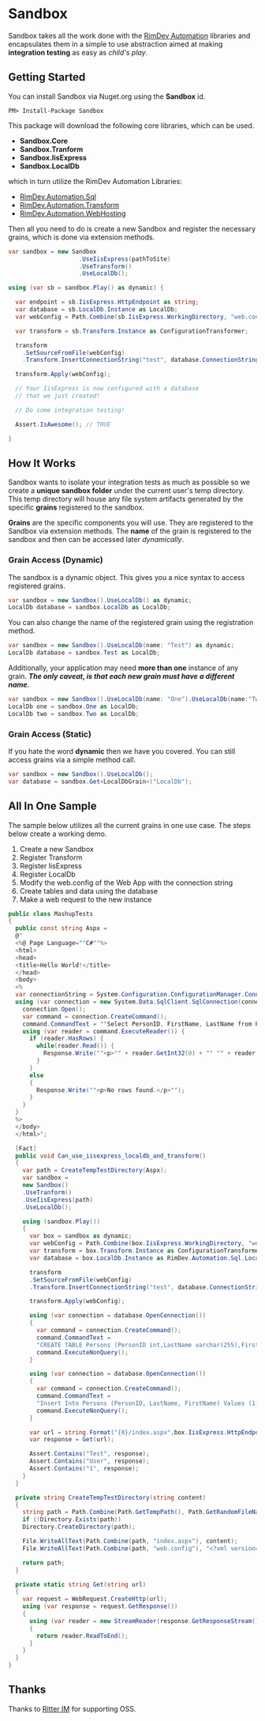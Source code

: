 # Sandbox

Sandbox takes all the work done with the [RimDev Automation](http://github.com/ritterim) libraries and encapsulates them in a simple to use abstraction aimed at making **integration testing** as easy as *child's play*.

## Getting Started

You can install Sandbox via Nuget.org using the **Sandbox** id.

```
PM> Install-Package Sandbox
```

This package will download the following core libraries, which can be used.

- **Sandbox.Core**
- **Sandbox.Tranform**
- **Sandbox.IisExpress**
- **Sandbox.LocalDb**

which in turn utilize the RimDev Automation Libraries:

- [RimDev.Automation.Sql](http://github.com/ritterim/automation-sql)
- [RimDev.Automation.Transform](http://github.com/ritterim/automation-transform)
- [RimDev.Automation.WebHosting](http://github.com/ritterim/automation-webhosting)

Then all you need to do is create a new Sandbox and register the necessary grains, which is done via extension methods.

```csharp
var sandbox = new Sandbox
                    .UseIisExpress(pathToSite)
                    .UseTransform()
                    .UseLocalDb();

using (var sb = sandbox.Play() as dynamic) {

  var endpoint = sb.IisExpress.HttpEndpoint as string;
  var database = sb.LocalDb.Instance as LocalDb;
  var webConfig = Path.Combine(sb.IisExpress.WorkingDirectory, "web.config") as string;

  var transform = sb.Transform.Instance as ConfigurationTransformer;

  transform
    .SetSourceFromFile(webConfig)
    .Transform.InsertConnectionString("test", database.ConnectionString);

  transform.Apply(webConfig);

  // Your IisExpress is now configured with a database
  // that we just created!

  // Do some integration testing!

  Assert.IsAwesome(); // TRUE

}

```

## How It Works

Sandbox wants to isolate your integration tests as much as possible so we create a **unique sandbox folder** under the current user's temp directory. This temp directory will house any file system artifacts generated by the specific **grains** registered to the sandbox.

**Grains** are the specific components you will use. They are registered to the Sandbox via extension methods. The **name** of the grain is registered to the sandbox and then can be accessed later *dynamically*.

### Grain Access (Dynamic)

The sandbox is a dynamic object. This gives you a nice syntax to access registered grains.

```csharp
var sandbox = new Sandbox().UseLocalDb() as dynamic;
LocalDb database = sandbox.LocalDb as LocalDb;
```

You can also change the name of the registered grain using the registration method.

```csharp
var sandbox = new Sandbox().UseLocalDb(name: "Test") as dynamic;
LocalDb database = sandbox.Test as LocalDb;
```

Additionally, your application may need **more than one** instance of any grain. ***The only caveat, is that each new grain must have a different name***.

```csharp
var sandbox = new Sandbox().UseLocalDb(name: "One").UseLocalDb(name:"Two") as dynamic;
LocalDb one = sandbox.One as LocalDb;
LocalDb two = sandbox.Two as LocalDb;
```

### Grain Access (Static)

If you hate the word **dynamic** then we have you covered. You can still access grains via a simple method call.

```csharp
var sandbox = new Sandbox().UseLocalDb();
var database = sandbox.Get<LocalDbGrain>("LocalDb");
```

## All In One Sample

The sample below utilizes all the current grains in one use case. The steps below create a working demo.

1. Create a new Sandbox
2. Register Transform
3. Register IisExpress
4. Register LocalDb
5. Modify the web.config of the Web App with the connection string
6. Create tables and data using the database
7. Make a web request to the new instance

```csharp
public class MashupTests
{
  public const string Aspx =
  @"
  <%@ Page Language=""C#""%>
  <html>
  <head>
  <title>Hello World!</title>
  </head>
  <body>
  <%
  var connectionString = System.Configuration.ConfigurationManager.ConnectionStrings[""test""].ConnectionString;
  using (var connection = new System.Data.SqlClient.SqlConnection(connectionString)) {
    connection.Open();
    var command = connection.CreateCommand();
    command.CommandText = ""Select PersonID, FirstName, LastName from Persons"";
    using (var reader = command.ExecuteReader()) {
      if (reader.HasRows) {
        while(reader.Read()) {
          Response.Write(""<p>"" + reader.GetInt32(0) + "" "" + reader.GetString(1) + "" "" + reader.GetString(2) + ""</p>"");
        }
      }
      else
      {
        Response.Write(""<p>No rows found.</p>"");
      }
    }
  }
  %>
  </body>
  </html>";

  [Fact]
  public void Can_use_iisexpress_localdb_and_transform()
  {
    var path = CreateTempTestDirectory(Aspx);
    var sandbox =
    new Sandbox()
    .UseTranform()
    .UseIisExpress(path)
    .UseLocalDb();

    using (sandbox.Play())
    {
      var box = sandbox as dynamic;
      var webConfig = Path.Combine(box.IisExpress.WorkingDirectory, "web.config") as string;
      var transform = box.Transform.Instance as ConfigurationTransformer;
      var database = box.LocalDb.Instance as RimDev.Automation.Sql.LocalDb;

      transform
      .SetSourceFromFile(webConfig)
      .Transform.InsertConnectionString("test", database.ConnectionString);

      transform.Apply(webConfig);

      using (var connection = database.OpenConnection())
      {
        var command = connection.CreateCommand();
        command.CommandText =
        "CREATE TABLE Persons (PersonID int,LastName varchar(255),FirstName varchar(255));";
        command.ExecuteNonQuery();
      }

      using (var connection = database.OpenConnection())
      {
        var command = connection.CreateCommand();
        command.CommandText =
        "Insert Into Persons (PersonID, LastName, FirstName) Values (1, 'Test', 'User');";
        command.ExecuteNonQuery();
      }

      var url = string.Format("{0}/index.aspx",box.IisExpress.HttpEndpoint);
      var response = Get(url);

      Assert.Contains("Test", response);
      Assert.Contains("User", response);
      Assert.Contains("1", response);
    }
  }

  private string CreateTempTestDirectory(string content)
  {
    string path = Path.Combine(Path.GetTempPath(), Path.GetRandomFileName());
    if (!Directory.Exists(path))
    Directory.CreateDirectory(path);

    File.WriteAllText(Path.Combine(path, "index.aspx"), content);
    File.WriteAllText(Path.Combine(path, "web.config"), "<?xml version=\"1.0\"?><configuration><system.web><compilation debug=\"true\"/></system.web><connectionStrings/><system.webServer><defaultDocument enabled=\"true\"><files><clear /><add value=\"index.html\" /></files></defaultDocument></system.webServer></configuration>");

    return path;
  }

  private static string Get(string url)
  {
    var request = WebRequest.CreateHttp(url);
    using (var response = request.GetResponse())
    {
      using (var reader = new StreamReader(response.GetResponseStream()))
      {
        return reader.ReadToEnd();
      }
    }
  }
}
```

## Thanks

Thanks to [Ritter IM](http://ritterim.com) for supporting OSS.
